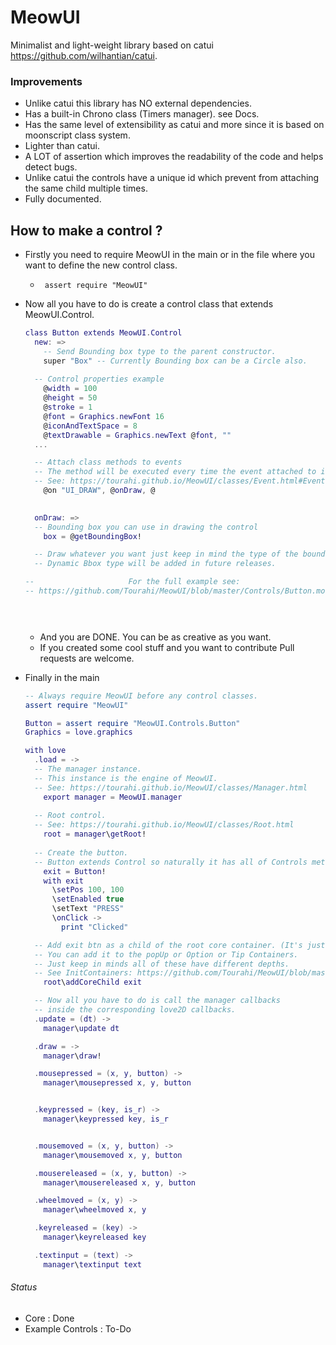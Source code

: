 # MeowUI

Minimalist and light-weight library based on catui https://github.com/wilhantian/catui.

### Improvements

* Unlike catui this library has NO external dependencies.
* Has a built-in Chrono class (Timers manager). see Docs.
* Has the same level of extensibility as catui and more since it is based on moonscript class system.
* Lighter than catui.
* A LOT of assertion which improves the readability of the code and helps detect bugs.
* Unlike catui the controls have a unique id which prevent from attaching the same child multiple times.
* Fully documented.



## How to make a control ?

* Firstly you need to require MeowUI in the main or in the file where you want to define the new control class.

  * ` assert require "MeowUI"`

* Now all you have to do is create a control class that extends MeowUI.Control.

  ```lua
  class Button extends MeowUI.Control
    new: =>
      -- Send Bounding box type to the parent constructor.
      super "Box" -- Currently Bounding box can be a Circle also. 
  	
  	-- Control properties example
      @width = 100
      @height = 50
      @stroke = 1
      @font = Graphics.newFont 16
      @iconAndTextSpace = 8
      @textDrawable = Graphics.newText @font, ""
  	...
  
  	-- Attach class methods to events
  	-- The method will be executed every time the event attached to it is fired.
  	-- See: https://tourahi.github.io/MeowUI/classes/Event.html#Event\on
      @on "UI_DRAW", @onDraw, @
  	
  
    onDraw: =>
  	-- Bounding box you can use in drawing the control
      box = @getBoundingBox!
  
  	-- Draw whatever you want just keep in mind the type of the boundingBox you are using.
  	-- Dynamic Bbox type will be added in future releases.
  
  -- 					 For the full example see:
  -- https://github.com/Tourahi/MeowUI/blob/master/Controls/Button.moon
  
  
  	
  ```

  * And you are DONE. You can be as creative as you want.
  * If you created some cool stuff and you want to contribute Pull requests are welcome.

* Finally in the main

  ```lua
  -- Always require MeowUI before any control classes.
  assert require "MeowUI"
  
  Button = assert require "MeowUI.Controls.Button"
  Graphics = love.graphics
  
  with love
    .load = ->
  	-- The manager instance.
  	-- This instance is the engine of MeowUI.
  	-- See: https://tourahi.github.io/MeowUI/classes/Manager.html
      export manager = MeowUI.manager
  	
  	-- Root control.
  	-- See: https://tourahi.github.io/MeowUI/classes/Root.html
      root = manager\getRoot!
  	
  	-- Create the button.
  	-- Button extends Control so naturally it has all of Controls methods + It's own.
      exit = Button!
      with exit
        \setPos 100, 100
        \setEnabled true
        \setText "PRESS" 
        \onClick ->
          print "Clicked"
  
  	-- Add exit btn as a child of the root core container. (It's just a Control).
  	-- You can add it to the popUp or Option or Tip Containers.
  	-- Just keep in minds all of these have different depths.
  	-- See InitContainers: https://github.com/Tourahi/MeowUI/blob/master/src/Core/Root.moon 
      root\addCoreChild exit
  
    -- Now all you have to do is call the manager callbacks
    -- inside the corresponding love2D callbacks.
    .update = (dt) ->
      manager\update dt
  
    .draw = ->
      manager\draw!
  
    .mousepressed = (x, y, button) ->
      manager\mousepressed x, y, button
  
  
    .keypressed = (key, is_r) ->
      manager\keypressed key, is_r
  
  
    .mousemoved = (x, y, button) ->
      manager\mousemoved x, y, button
  
    .mousereleased = (x, y, button) ->
      manager\mousereleased x, y, button
  
    .wheelmoved = (x, y) ->
      manager\wheelmoved x, y
  
    .keyreleased = (key) ->
      manager\keyreleased key
  
    .textinput = (text) ->
      manager\textinput text
  ```

  

###### Status 

* Core : Done
* Example Controls : To-Do 

